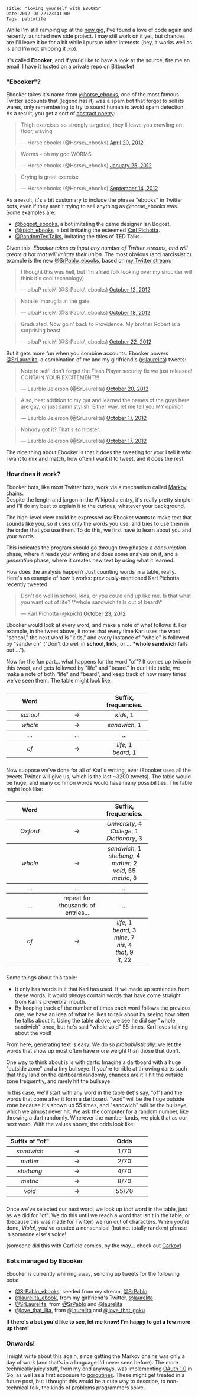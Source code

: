     Title: "loving yourself with EBOOKS"
    Date:2012-10-22T23:41:00
    Tags: pablolife


While I'm still ramping up at the [new gig][1], I've found a love of code again
and recently launched new side project. I may still work on it yet, but chances
are I'll leave it be for a bit while I pursue other interests (hey, it works
well as is and I'm not shipping it :-p).

It's called **Ebooker**, and if you'd like to have a look at the source, fire me
an email, I have it hosted on a private repo on [Bitbucket][2]

### "Ebooker"?

Ebooker takes it's name from [@horse\_ebooks][3], one of the most famous Twitter
accounts that (legend has it) was a spam bot that forgot to sell its wares,
only remembering to try to sound human to avoid spam detection. As a result, you
get a sort of [abstract poetry][4]:

<blockquote class="twitter-tweet"><p>Thigh exercises so strongly targeted, they ll leave you crawling on floor, waving</p>&mdash; Horse ebooks (@Horse\_ebooks) <a href="https://twitter.com/Horse_ebooks/status/193422537953263616" data-datetime="2012-04-20T19:35:01+00:00">April 20, 2012</a></blockquote>
<script src="//platform.twitter.com/widgets.js" charset="utf-8"></script>

<blockquote class="twitter-tweet"><p>Worms – oh my god WORMS</p>&mdash; Horse ebooks (@Horse\_ebooks) <a href="https://twitter.com/Horse_ebooks/status/162236425633406977" data-datetime="2012-01-25T18:12:32+00:00">January 25, 2012</a></blockquote>
<script src="//platform.twitter.com/widgets.js" charset="utf-8"></script>

<blockquote class="twitter-tweet"><p>Crying is great exercise</p>&mdash; Horse ebooks (@Horse\_ebooks) <a href="https://twitter.com/Horse_ebooks/status/246749375898976256" data-datetime="2012-09-14T23:16:50+00:00">September 14, 2012</a></blockquote>
<script src="//platform.twitter.com/widgets.js" charset="utf-8"></script>

As a result, it's a bit customary to include the phrase "ebooks" in Twitter
bots, even if they aren't trying to sell anything as @horse\_ebooks was. Some
examples are:

* [@bogost\_ebooks][5], a bot imitating the game designer Ian Bogost.
* [@kpich\_ebooks][6], a bot imitating the esteemed [Karl Pichotta][7].
* [@RandomTedTalks][8], imitating the titles of TED Talks.

Given this, *Ebooker takes as input any number of Twitter streams, and will
create a bot that will imitate their union.* The most obvious (and narcissistic)
example is the new [@SrPablo\_ebooks][9], based on [my Twitter stream][10]:

<blockquote class="twitter-tweet"><p>I thought this was hell, but I'm afraid folk looking over my shoulder will think it's cool technology).</p>&mdash; olbaP reieM (@SrPablo\_ebooks) <a href="https://twitter.com/SrPablo_ebooks/status/256804761918111744" data-datetime="2012-10-12T17:13:21+00:00">October 12, 2012</a></blockquote>
<script src="//platform.twitter.com/widgets.js" charset="utf-8"></script>

<blockquote class="twitter-tweet"><p>Natalie Imbruglia at the gate.</p>&mdash; olbaP reieM (@SrPablo\_ebooks) <a href="https://twitter.com/SrPablo_ebooks/status/258918691511623680" data-datetime="2012-10-18T13:13:21+00:00">October 18, 2012</a></blockquote>
<script src="//platform.twitter.com/widgets.js" charset="utf-8"></script>

<blockquote class="twitter-tweet"><p>Graduated. Now goin' back to Providence. My brother Robert is a surprising beast</p>&mdash; olbaP reieM (@SrPablo\_ebooks) <a href="https://twitter.com/SrPablo_ebooks/status/260398441853755392" data-datetime="2012-10-22T15:13:21+00:00">October 22, 2012</a></blockquote>
<script src="//platform.twitter.com/widgets.js" charset="utf-8"></script>

But it gets more fun when you combine accounts. Ebooker powers
[@SrLaurelita][11], a combination of me and my girlfriend's ([@laurelita][12])
tweets:

<blockquote class="twitter-tweet"><p>Note to self: don't forget the Flash Player security fix we just released! CONTAIN YOUR EXCITEMENT!!!</p>&mdash; Laurblo Jeierson (@SrLaurelita) <a href="https://twitter.com/SrLaurelita/status/259764265152548865" data-datetime="2012-10-20T21:13:21+00:00">October 20, 2012</a></blockquote>
<script src="//platform.twitter.com/widgets.js" charset="utf-8"></script>

<blockquote class="twitter-tweet"><p>Also, best addition to my gut and learned the names of the guys here are gay, or just damn stylish. Either way, let me tell you MY opinion</p>&mdash; Laurblo Jeierson (@SrLaurelita) <a href="https://twitter.com/SrLaurelita/status/258495907677483009" data-datetime="2012-10-17T09:13:21+00:00">October 17, 2012</a></blockquote>
<script src="//platform.twitter.com/widgets.js" charset="utf-8"></script>

<blockquote class="twitter-tweet"><p>Nobody got it? That's so hipster.</p>&mdash; Laurblo Jeierson (@SrLaurelita) <a href="https://twitter.com/SrLaurelita/status/258390211204087808" data-datetime="2012-10-17T02:13:21+00:00">October 17, 2012</a></blockquote>
<script src="//platform.twitter.com/widgets.js" charset="utf-8"></script>

The nice thing about Ebooker is that it does the tweeting for you: I tell it who
I want to mix and match, how often I want it to tweet, and it does the rest.

### How does it work?

Ebooker bots, like most Twitter bots, work via a mechanism called [Markov chains][13].  
Despite the length and jargon in the Wikipedia entry, it's really pretty simple
and I'll do my best to explain it to the curious, whatever your background.

The high-level view could be expressed as: Ebooker wants to make text that
sounds like you, so it uses only the words you use, and tries to use them in the
order that you use them. To do this, we first have to learn about you and your
words.

This indicates the program should go through two phases: a *consumption* phase,
where it reads your writing and does some analysis on it, and a *generation*
phase, where it creates new text by using what it learned.

How does the analysis happen? Just counting words in a table, really. Here's an
example of how it works: previously-mentioned Karl Pichotta recently tweeted

<blockquote class="twitter-tweet"><p>Don't do well in school, kids, or you could end up like me. Is that what you want out of life? \*whole sandwich falls out of beard\*</p>&mdash; Karl Pichotta (@kpich) <a href="https://twitter.com/kpich/status/260802216519139328" data-datetime="2012-10-23T17:57:48+00:00">October 23, 2012</a></blockquote> <script src="//platform.twitter.com/widgets.js" charset="utf-8"></script>

Ebooker would look at every word, and make a note of what follows it. For
example, in the tweet above, it notes that every time Karl uses the word
"school," the next word is "kids," and every instance of "whole" is followed by
"sandwich" ("Don't do well in **school, kids,** or ... **\*whole sandwich**
falls out ...").

Now for the fun part... what happens for the word "of"? It comes up twice in
this tweet, and gets followed by "life" and "beard." In our little table, we
make a note of both "life" and "beard", and keep track of how many times we've
seen them. The table might look like:

<table style="text-align: center; margin: 25px auto;">
<tr style="border-bottom: 1px solid black;">
<td style="width: 7em;"><strong>Word</strong></td>  
<td style="width: 7em;">&nbsp;</td>  
<td style="width: 7em;"><strong>Suffix, frequencies.</strong></td>  
</tr>
<tr style="border-bottom: 1px solid black;">
<td><em>school</em></td>  
<td>&rarr;</td>  
<td><em>kids</em>, 1</td>  
</tr>
<tr style="border-bottom: 1px solid black;">
<td><em>whole</em></td>  
<td>&rarr;</td>  
<td><em>sandwich</em>, 1</td>  
</tr>
<tr style="border-bottom: 1px solid black;">
<td>...</td>  
<td>...</td>  
<td>...</td>  
</tr>
<tr style="border-bottom: 1px solid black;">
<td><em>of</em></td>  
<td>&rarr;</td>  
<td><em>life</em>, 1<br /><em>beard</em>, 1</td>  
</tr>
</table>

Now suppose we've done for all of Karl's writing, ever (Ebooker uses all the
tweets Twitter will give us, which is the last ~3200 tweets). The table would be
huge, and many common words would have many possibilities. The table might look
like:

<table style="text-align: center; margin: 25px auto;">
<tr style="border-bottom: 1px solid black;">
<td style="width: 7em;"><strong>Word</strong></td>  
<td style="width: 7em;">&nbsp;</td>  
<td style="width: 7em;"><strong>Suffix, frequencies.</strong></td>  
</tr>
<tr style="border-bottom: 1px solid black;">
<td><em>Oxford</em></td>  
<td>&rarr;</td>  
<td><em>University</em>, 4<br /><em>College</em>, 1<br /><em>Dictionary</em>, 3</td>  
</tr>
<tr style="border-bottom: 1px solid black;">
<td><em>whole</em></td>  
<td>&rarr;</td>  
<td><em>sandwich</em>, 1<br /><em>shebang</em>, 4<br /><em>matter</em>, 2<br /><em>void</em>, 55<br /><em>metric</em>, 8</td>
</tr>
<tr style="border-bottom: 1px solid black;">
<td>...</td>  
<td>...</td>  
<td>...</td>  
</tr>
<tr style="border-bottom: 1px solid black;">
<td>...</td>  
<td>repeat for thousands of entries...</td>  
<td>...</td>  
</tr>
<tr style="border-bottom: 1px solid black;">
<td><em>of</em></td>  
<td>&rarr;</td>  
<td><em>life</em>, 1<br /><em>beard</em>, 3<br /><em>mine</em>, 7<br /><em>his</em>, 4<br /><em>that</em>, 9<br /><em>it</em>, 22</td> 
</tr>
</table>

Some things about this table:

* It only has words in it that Karl has used. If we made up sentences from these
  words, it would *always* contain words that have come straight from Karl's
  proverbial mouth.
* By keeping track of the number of times each word follows the previous one, we
  have an idea of what he likes to talk about by seeing how often he talks about
  it. Using the table above, we see he did say "whole sandwich" once, but he's
  said "whole void" 55 times. Karl loves talking about the void!

From here, generating text is easy. We do so _probabilistically_: we let the
words that show up most often have more weight than those that don't.

One way to think about is is with darts: Imagine a dartboard with a huge
"outside zone" and a tiny bullseye. If you're terrible at throwing darts such
that they land on the dartboard randomly, chances are it'll hit the outside zone
frequently, and rarely hit the bullseye.

In this case, we'll start with any word in the table (let's say, "of") and the
words that come after it form a dartboard. "void" will be the huge outside zone
because it's shown up 55 times, and "sandwich" will be the bullseye, which we
almost never hit. We ask the computer for a random number, like throwing a dart
randomly. Wherever the number lands, we pick that as our next word. With the
values above, the odds look like:

<table style="text-align: center; margin: 25px auto;">
<tr style="border-bottom: 1px solid black;">
<td style="width: 7em;"><strong>Suffix of "of"</strong></td>  
<td style="width: 7em;">&nbsp;</td>  
<td style="width: 7em;"><strong>Odds</strong></td>  
</tr>
<tr style="border-bottom: 1px solid black;">
<td><em>sandwich</em></td>  
<td>&rarr;</td>  
<td>1/70</td>  
</tr>
<tr style="border-bottom: 1px solid black;">
<td><em>matter</em></td>  
<td>&rarr;</td>  
<td>2/70</td>  
</tr>
<tr style="border-bottom: 1px solid black;">
<td><em>shebang</em></td>  
<td>&rarr;</td>  
<td>4/70</td>  
</tr>
<tr style="border-bottom: 1px solid black;">
<td><em>metric</em></td>  
<td>&rarr;</td>  
<td>8/70</td>  
</tr>
<tr style="border-bottom: 1px solid black;">
<td><em>void</em></td>  
<td>&rarr;</td>  
<td>55/70</td>  
</tr>
</table>

Once we've selected our next word, we look up *that* word in the table, just as
we did for "of". We do this until we reach a word that isn't in the table, or
(because this was made for Twitter) we run out of characters. When you're done,
_Viola!_, you've created a nonsensical (but not totally random) phrase in
someone else's voice!

(someone did this with Garfield comics, by the way... check out [Garkov][17])

### Bots managed by Ebooker

Ebooker is currently whirring away, sending up tweets for the following bots:

* [@SrPablo\_ebooks][9], seeded from my stream, [@SrPablo][10].
* [@laurelita\_ebook][14], from my girlfriend's Twitter, [@laurelita][12]
* [@SrLaurelita][11], from [@SrPablo][10] and [@laurelita][12]
* [@love\_that\_lita][15], from [@laurelita][12] and [@love\_that\_goku][16]

**If there's a bot you'd like to see, let me know! I'm happy to get a few more
up there!**

### Onwards!

I might write about this again, since getting the Markov chains was only a day
of work (and that's in a language I'd never seen before). The more technically
juicy stuff, from my end anyways, was implementing [OAuth 1.0][18] in Go, as
well as a first exposure to [goroutines][19]. These might get treated in a
future post, but I thought this would be a cute way to describe, to
non-technical folk, the kinds of problems programmers solve.

   [1]: http://code.google.com/apis/console
   [2]: http://bitbucket.org
   [3]: http://twitter.com/horse_ebooks
   [4]: http://www.theverge.com/2012/8/29/3276661/twitters-favorite-spambot-horse-ebooks-hits-100k-followers
   [5]: https://twitter.com/bogost_ebooks
   [6]: https://twitter.com/kpich_ebooks
   [7]: http://www.meronoiac.com/
   [8]: https://twitter.com/RandomTedTalks
   [9]: https://twitter.com/SrPablo_ebooks
   [10]: https://twitter.com/SrPablo
   [11]: https://twitter.com/SrLaurelita
   [12]: https://twitter.com/laurelita
   [13]: http://en.wikipedia.org/wiki/Markov_chain
   [14]: https://twitter.com/laurelita_ebook
   [15]: https://twitter.com/love_that_lita
   [16]: https://twitter.com/love_that_goku
   [17]: http://joshmillard.com/garkov/
   [18]: http://en.wikipedia.org/wiki/OAuth
   [19]: http://golang.org/doc/effective_go.html#goroutines
